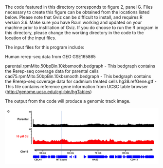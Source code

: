 The code featured in this directory corresponds to figure 2, panel G. Files necessary to create this figure can be obtained from the locations listed below. Please note that Gviz can be difficult to install, and requires R version 3.6. Make sure you have Rcurl working and updated on your machine prior to instillation of Gviz. If you do choose to run the R program in this directory, please change the working directory in the code to the location of the input files.

The input files for this program include:

Human rerep-seq data from GEO GSE165865

parental.rpmMito.50bpBin.10kbsmooth.bedgraph - This bedgraph contains the Rerep-seq coverage data for parental cells
cad75.rpmMito.50bpBin.10kbsmooth.bedgraph - This bedgraph contains the Rrerep-seq coverage data for cadmium treated cells
hg38.refGene.gtf - This file contains reference gene information from UCSC table browser (http://genome.ucsc.edu/cgi-bin/hgTables)

The output from the code will produce a genomic track image.


![alt text](https://github.com/Black-Lab-UCDenver/MTDNARereplication/blob/master/images/Figure2G.png?raw=true)

